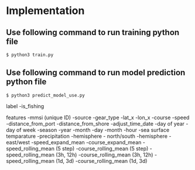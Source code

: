 # Implementation

## Use following command to run training python file

~~~
$ python3 train.py
~~~

## Use following command to run model prediction python file

~~~
$ python3 predict_model_use.py
~~~



label
-is_fishing

features
-mmsi (unique ID)
-source
-gear_type
-lat_x
-lon_x
-course
-speed
-distance_from_port
-distance_from_shore
-adjust_time_date
-day of year
-day of week
-season
-year
-month
-day
-month
-hour
-sea surface temparature
-precipitation
-hemisphere - north/south
-hemisphere - east/west
-speed_expand_mean
-course_expand_mean
-speed_rolling_mean (5 step)
-course_rolling_mean (5 step)
-speed_rolling_mean (3h, 12h)
-course_rolling_mean (3h, 12h)
-speed_rolling_mean (1d, 3d)
-course_rolling_mean (1d, 3d)
